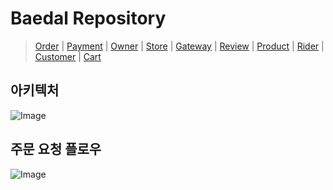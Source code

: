 # Baedal Repository

> [Order](https://github.com/Project-Baedal/order) | 
[Payment](https://github.com/Project-Baedal/payment) |
[Owner](https://github.com/Project-Baedal/owner) |
[Store](https://github.com/Project-Baedal/store) |
[Gateway](https://github.com/Project-Baedal/gateway) |
[Review](https://github.com/Project-Baedal/review) |
[Product](https://github.com/Project-Baedal/product) | 
[Rider](https://github.com/Project-Baedal/rider) |
[Customer](https://github.com/Project-Baedal/customer) |
[Cart](https://github.com/Project-Baedal/cart)


## 아키텍처
![Image](https://github.com/user-attachments/assets/52f1753f-13fd-4fee-9cf8-6710f6d675be)

## 주문 요청 플로우
![Image](https://github.com/user-attachments/assets/05c0f2c5-548b-47bf-ac02-a2e0bc06aafa)


